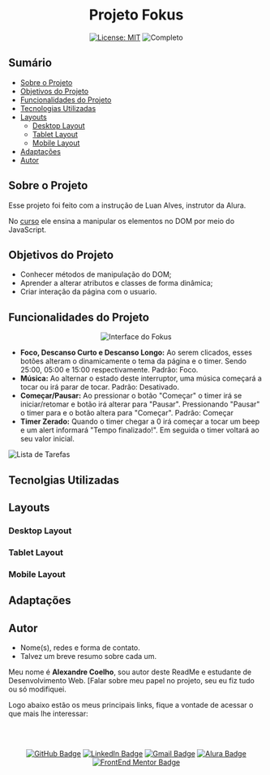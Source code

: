 <h1 align="center"> Projeto Fokus </h1>

<p align="center">  </p>

<div align="center">

  <a href="https://github.com/coelhoalexandre/projeto-alura-fokus/blob/main/LICENSE" target="_blank"><img src="https://img.shields.io/badge/License-MIT-yellow.svg" alt="License: MIT"></a> <img src="https://img.shields.io/badge/Completo-lightgreen.svg" alt="Completo">

</div>

## Sumário

- [Sobre o Projeto](#sobre-o-projeto)
- [Objetivos do Projeto](#objetivos-do-projeto)
- [Funcionalidades do Projeto](#funcionalidades-do-projeto)
- [Tecnologias Utilizadas](#tecnolgias-utilizadas)
- [Layouts](#layouts)
  - [Desktop Layout](#desktop-layout)
  - [Tablet Layout](#tablet-layout)
  - [Mobile Layout](#mobile-layout)
- [Adaptações](#adaptações)
- [Autor](#autor)

## Sobre o Projeto

Esse projeto foi feito com a instrução de Luan Alves, instrutor da Alura.

No [curso](https://cursos.alura.com.br/course/javascript-manipulando-elementos-dom) ele ensina a manipular os elementos no DOM por meio do JavaScript.

## Objetivos do Projeto

- Conhecer métodos de manipulação do DOM;
- Aprender a alterar atributos e classes de forma dinâmica;
- Criar interação da página com o usuario.

## Funcionalidades do Projeto

<div align="center" >
<img src="https://github.com/coelhoalexandre/projetos-alura/blob/main/imagens/fokus-interface.png" alt="Interface do Fokus">
</div>

- **Foco, Descanso Curto e Descanso Longo:** Ao serem clicados, esses botões alteram o dinamicamente o tema da página e o timer. Sendo 25:00, 05:00 e 15:00 respectivamente. Padrão: Foco.
- **Música:** Ao alternar o estado deste interruptor, uma música começará a tocar ou irá parar de tocar. Padrão: Desativado.
- **Começar/Pausar:** Ao pressionar o botão "Começar" o timer irá se iniciar/retomar e botão irá alterar para "Pausar". Pressionando "Pausar" o timer para e o botão altera para "Começar". Padrão: Começar
- **Timer Zerado:** Quando o timer chegar a 0 irá começar a tocar um beep e um alert informará "Tempo finalizado!". Em seguida o timer voltará ao seu valor inicial.

<img src="https://github.com/coelhoalexandre/projetos-alura/blob/main/imagens/fokus-lista-de-tarefas.png" alt="Lista de Tarefas">

## Tecnolgias Utilizadas



## Layouts

### Desktop Layout

### Tablet Layout

### Mobile Layout

## Adaptações

## Autor

- Nome(s), redes e forma de contato. 
- Talvez um breve resumo sobre cada um.

Meu nome é **Alexandre Coelho**, sou autor deste ReadMe e estudante de Desenvolvimento Web. [Falar sobre meu papel no projeto, seu eu fiz tudo ou só modifiquei.

Logo abaixo estão os meus principais links, fique a vontade de acessar o que mais lhe interessar:

<br>

<br>

<div align="center">

<a href = "https://github.com/coelhoalexandre"><img src="https://img.shields.io/badge/GitHub-%23333?style=for-the-badge&logo=github&logoColor=white" alt="GitHub Badge"></a>
<a href="https://www.linkedin.com/in/-coelhoalexandre/" target="_blank"><img src="https://img.shields.io/badge/-LinkedIn-%230077B5?style=for-the-badge&logo=linkedin&logoColor=white" alt="LinkedIn Badge"></a>
<a href = "mailto:alexandrecoelhocontato@gmail.com" target="_blank"><img src="https://img.shields.io/badge/-Gmail-critical?style=for-the-badge&logo=gmail&logoColor=white" target="_blank" alt="Gmail Badge"></a>
<a href = "https://cursos.alura.com.br/user/coelhoalexandre" target="_blank"><img src="https://img.shields.io/badge/Alura-0747a6?style=for-the-badge&logo=alura&logoColor=white" target="_blank" alt="Alura Badge"></a>
<a href = "https://www.frontendmentor.io/profile/coelhoalexandre" target="_blank"><img src="https://img.shields.io/badge/Frontend_Mentor-white?style=for-the-badge&logo=frontendmentor&logoColor=blue" alt="FrontEnd Mentor Badge">
